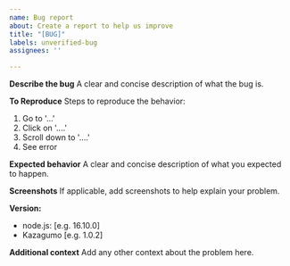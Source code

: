 ```yaml
---
name: Bug report
about: Create a report to help us improve
title: "[BUG]"
labels: unverified-bug
assignees: ''

---
```


**Describe the bug**
A clear and concise description of what the bug is.

**To Reproduce**
Steps to reproduce the behavior:
1. Go to '...'
2. Click on '....'
3. Scroll down to '....'
4. See error

**Expected behavior**
A clear and concise description of what you expected to happen.

**Screenshots**
If applicable, add screenshots to help explain your problem.

**Version:**
 - node.js: [e.g. 16.10.0]
 - Kazagumo [e.g. 1.0.2]

**Additional context**
Add any other context about the problem here.
